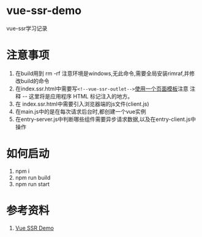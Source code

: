 # vue-ssr-demo
 vue-ssr学习记录
# 注意事项
 1. 在build用到 rm -rf 注意环境是windows,无此命令,需要全局安装rimraf,并修改build的命令
 2. 在index.ssr.html中需要写`<!--vue-ssr-outlet-->`[使用一个页面模板](https://ssr.vuejs.org/zh/basic.html)注意 <!--vue-ssr-outlet--> 注释 -- 这里将是应用程序 HTML 标记注入的地方。
 3. 在 index.ssr.html中需要引入浏览器端的js文件(client.js)
 4. 在main.js中的是在每次请求后台时,都创建一个vue实例
 5. 在entry-server.js中判断哪些组件需要异步请求数据,以及在entry-client.js中操作
 # 如何启动
 1. npm i
 2. npm run build
 3. npm run start
 # 参考资料
 1. [Vue SSR Demo](https://github.com/youngwind/blog/issues/112)
